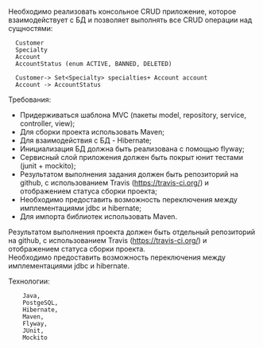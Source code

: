 
Необходимо реализовать консольное CRUD приложение, которое взаимодействует с БД и позволяет выполнять все CRUD операции над сущностями:
    
      Customer
      Specialty
      Account
      AccountStatus (enum ACTIVE, BANNED, DELETED)

      Customer-> Set<Specialty> specialties+ Account account
      Account -> AccountStatus
      
Требования:

* Придерживаться шаблона MVC (пакеты model, repository, service, controller, view);
* Для сборки проекта использовать Maven;
* Для взаимодействия с БД - Hibernate;
* Инициализация БД должна быть реализована с помощью flyway;
* Сервисный слой приложения должен быть покрыт юнит тестами (junit + mockito);
* Результатом выполнения задания должен быть репозиторий на github, с использованием Travis (https://travis-ci.org/)
  и отображением статуса сборки проекта; 
* Необходимо предоставить возможность переключения между имплементациями jdbc и hibernate;
* Для импорта библиотек использовать Maven.

  
    
Результатом выполнения проекта должен быть отдельный репозиторий на github,
с использованием Travis (https://travis-ci.org/) и отображением статуса сборки проекта.  
Необходимо предоставить возможность переключения между имплементациями jdbc и hibernate.

Технологии: 

        Java, 
        PostgeSQL, 
        Hibernate, 
        Maven, 
        Flyway, 
        JUnit, 
        Mockito

